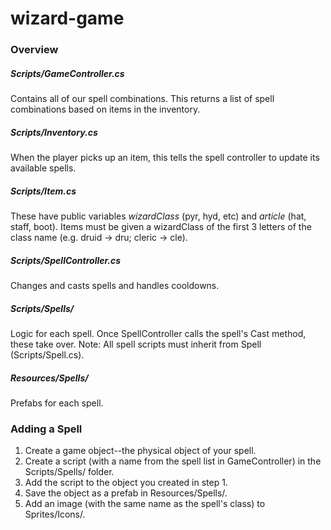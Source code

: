 # wizard-game


### Overview

##### Scripts/GameController.cs
Contains all of our spell combinations. This returns a list of spell combinations based on items in the inventory.

##### Scripts/Inventory.cs
When the player picks up an item, this tells the spell controller to update its available spells.

##### Scripts/Item.cs
These have public variables _wizardClass_ (pyr, hyd, etc) and _article_ (hat, staff, boot). Items must be given a wizardClass of the first 3 letters of the class name (e.g. druid -> dru; cleric -> cle).

##### Scripts/SpellController.cs
Changes and casts spells and handles cooldowns.

##### Scripts/Spells/
Logic for each spell. Once SpellController calls the spell's Cast method, these take over.
Note: All spell scripts must inherit from Spell (Scripts/Spell.cs).

##### Resources/Spells/
Prefabs for each spell.


### Adding a Spell

1. Create a game object--the physical object of your spell.
2. Create a script (with a name from the spell list in GameController) in the Scripts/Spells/ folder.
3. Add the script to the object you created in step 1.
4. Save the object as a prefab in Resources/Spells/.
5. Add an image (with the same name as the spell's class) to Sprites/Icons/.

